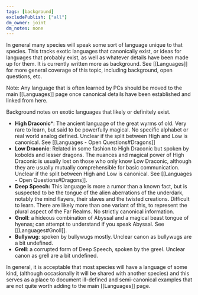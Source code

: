```yaml
---
tags: [background]
excludePublish: ["all"]
dm_owner: joint
dm_notes: none
---
```


In general many species will speak some sort of language unique to that species. This tracks exotic languages that canonically exist, or ideas for languages that probably exist, as well as whatever details have been made up for them. It is currently written more as background. See [[Languages]] for more general coverage of this topic, including background, open questions, etc.

Note: Any language that is often learned by PCs should be moved to the main [[Languages]] page once canonical details have been established and linked from here.

Background notes on exotic languages that likely or definitely exist.

* **High Draconic***: The ancient language of the great wyrms of old. Very rare to learn, but said to be powerfully magical. No specific alphabet or real world analog defined. Unclear if the split between High and Low is canonical. See [[Languages - Open Questions#Dragons]]
* **Low Draconic**: Related in some fashion to High Draconic but spoken by kobolds and lesser dragons. The nuances and magical power of High Draconic is usually lost on those who only know Low Draconic, although they are usually mutually comprehensible for basic communication. Unclear if the split between High and Low is canonical. See [[Languages - Open Questions#Dragons]].
* **Deep Speech:** This language is more a rumor than a known fact, but is suspected to be the tongue of the alien aberrations of the underdark, notably the mind flayers, their slaves and the twisted creations. Difficult to learn. There are likely more than one variant of this, to represent the plural aspect of the Far Realms. No strictly canonical information.
* **Gnoll**: a hideous combination of Abyssal and a magical beast tongue of hyenas; can attempt to understand if you speak Abyssal. See [[Languages#Gnoll]].
* **Bullywug**: spoken by bullywugs mostly. Unclear canon as bullywugs are a bit undefined.
* **Grell**: a corrupted form of Deep Speech, spoken by the greel. Unclear canon as grell are a bit undefined.

In general, it is acceptable that most species will have a language of some kind, (although occasionally it will be shared with another species) and this serves as a place to document ill-defined and semi-canonical examples that are not quite worth adding to the main [[Languages]] page. 
